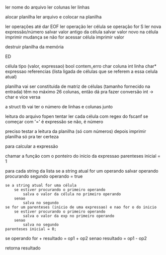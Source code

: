 ler nome do arquivo
ler colunas
ler linhas

alocar planilha
ler arquivo e colocar na planilha

ler operações até dar EOF
    ler operação
    ler célula
        se operação for S
            ler nova expressão/número
            salvar valor antigo da célula
            salvar valor novo na célula
            imprimir mudança
        se não for
            acessar célula 
            imprimir valor

destruir planilha da memória

ED

célula
    tipo (valor, expressao)
    bool contem_erro
    char coluna
    int linha
    char* expressao
    referencias (lista ligada de células que se referem a essa celula atual)

planilha vai ser constituida de matriz de células (tamanho fornecido na entrada)
    têm no máximo 26 colunas, então dá pra fazer conversão int -> char e vice versa

a struct tb vai ter o número de linhas e colunas junto

leitura do arquivo
fopen 
tentar ler cada célula com regex do fscanf
se começar com '=' é expressão
se não, é número

preciso testar a leitura da planilha (só com números)
    depois imprimir planilha só pra ter certeza

para calcular a expressão

chamar a função com o ponteiro do inicio da expressao
parenteses inicial = 1

para cada string da lista
    se a string atual for um operando
        salvar operando
        procurando segundo operando = true
    
    se a string atual for uma célula
        se estiver procurando o primeiro operando
            salva o valor da célula no primeiro operando
        senao
            salva no segundo
    se for um parenteses (inicio de uma expressao) e nao for o do inicio
        se estiver procurando o primeiro operando
            salva o valor da exp no primeiro operando
        senao
            salva no segundo
    parenteses inicial = 0;

se operando for +
    resultado = op1 + op2
senao 
    resultado = op1 - op2

retorna resultado